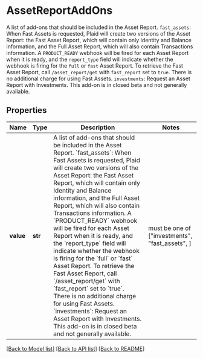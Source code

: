 # AssetReportAddOns

A list of add-ons that should be included in the Asset Report.  `fast_assets`: When Fast Assets is requested, Plaid will create two versions of the Asset Report: the Fast Asset Report, which will contain only Identity and Balance information, and the Full Asset Report, which will also contain Transactions information. A `PRODUCT_READY` webhook will be fired for each Asset Report when it is ready, and the `report_type` field will indicate whether the webhook is firing for the `full` or `fast` Asset Report. To retrieve the Fast Asset Report, call `/asset_report/get` with `fast_report` set to `true`. There is no additional charge for using Fast Assets.  `investments`: Request an Asset Report with Investments. This add-on is in closed beta and not generally available.

## Properties
Name | Type | Description | Notes
------------ | ------------- | ------------- | -------------
**value** | **str** | A list of add-ons that should be included in the Asset Report.  &#x60;fast_assets&#x60;: When Fast Assets is requested, Plaid will create two versions of the Asset Report: the Fast Asset Report, which will contain only Identity and Balance information, and the Full Asset Report, which will also contain Transactions information. A &#x60;PRODUCT_READY&#x60; webhook will be fired for each Asset Report when it is ready, and the &#x60;report_type&#x60; field will indicate whether the webhook is firing for the &#x60;full&#x60; or &#x60;fast&#x60; Asset Report. To retrieve the Fast Asset Report, call &#x60;/asset_report/get&#x60; with &#x60;fast_report&#x60; set to &#x60;true&#x60;. There is no additional charge for using Fast Assets.  &#x60;investments&#x60;: Request an Asset Report with Investments. This add-on is in closed beta and not generally available. |  must be one of ["investments", "fast_assets", ]

[[Back to Model list]](../README.md#documentation-for-models) [[Back to API list]](../README.md#documentation-for-api-endpoints) [[Back to README]](../README.md)


